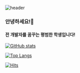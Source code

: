 ![header](https://capsule-render.vercel.app/api?type=wave&color=auto&height=300&section=header&text=SFKL&fontSize=90)

### 안녕하세요!👋
#### 전 개발자를 꿈꾸는 평범한 학생입니다!

[![GitHub stats](https://github-readme-stats.vercel.app/api?username=Rluket)](https://github.com/Rluket/SFKL-readme-stats)

[![Top Langs](https://github-readme-stats.vercel.app/api/top-langs/?username=Rluket)](https://github.com/SFKL/github-readme-stats)

[![Hits](https://hits.seeyoufarm.com/api/count/incr/badge.svg?url=https%3A%2F%2Fgithub.com%2FSFKL%2Fhit-counter&count_bg=%232100FF&title_bg=%23FF0000&icon=&icon_color=%23FF0000&title=Counter&edge_flat=true)](https://hits.seeyoufarm.com)

<!--
**Rluket/Rluket** is a ✨ _special_ ✨ repository because its `README.md` (this file) appears on your GitHub profile.

Here are some ideas to get you started:

- 🔭 I’m currently working on ...
- 🌱 I’m currently learning ...
- 👯 I’m looking to collaborate on ...
- 🤔 I’m looking for help with ...
- 💬 Ask me about ...
- 📫 How to reach me: ...
- 😄 Pronouns: ...
- ⚡ Fun fact: ...
-->
